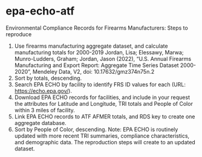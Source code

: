 # epa-echo-atf
Environmental Compliance Records for Firearms Manufacturers: 
Steps to reproduce

1) Use firearms manufacturing aggregate dataset, and calculate manufacturing totals for 2000-2019
Jordan, Lisa; Elessawy, Marwa; Munro-Ludders, Graham; Jordan, Jason (2022), “U.S. Annual Firearms Manufacturing and Export Report: Aggregate Time Series Dataset 2000-2020”, Mendeley Data, V2, doi: 10.17632/gmz374n75n.2
2) Sort by totals, descending.
3) Search EPA ECHO by facility to identify FRS ID values for each (URL: https://echo.epa.gov/).
4) Download EPA ECHO records for facilities, and include in your request the attributes for Latitude and Longitude, TRI totals and People of Color within 3 miles of facility.
5) Link EPA ECHO records to ATF AFMER totals, and RDS key to create one aggregate database.
6) Sort by People of Color, descending.
Note: EPA ECHO is routinely updated with more recent TRI summaries, compliance characteristics, and demographic data.  The reproduction steps will create to an updated dataset.
